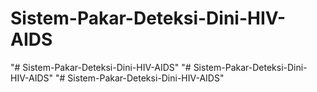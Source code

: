 # Sistem-Pakar-Deteksi-Dini-HIV-AIDS
"# Sistem-Pakar-Deteksi-Dini-HIV-AIDS" 
"# Sistem-Pakar-Deteksi-Dini-HIV-AIDS" 
"# Sistem-Pakar-Deteksi-Dini-HIV-AIDS" 
